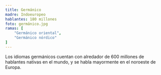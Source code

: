 ```yaml
---
title: Germánico
madre: Indoeuropeo
hablantes: 180 millones
foto: germánico.jpg
ramas: [
    "Germánico oriental",
    "Germánico nórdico"
]
---
```


Los idiomas germánicos cuentan con alredador de 600 millones de hablantes nativas en el mundo, y se habla mayormente en el noroeste de Europa.